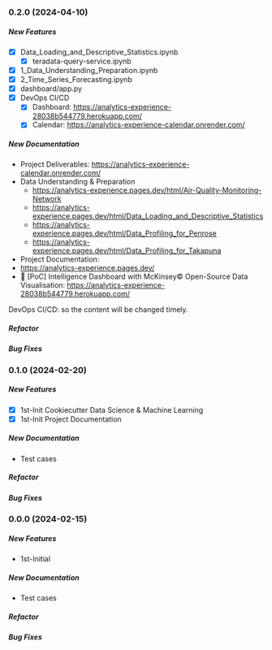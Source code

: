 ### 0.2.0 (2024-04-10)

##### New Features

* [x] Data_Loading_and_Descriptive_Statistics.ipynb
  * [x] teradata-query-service.ipynb
* [x] 1_Data_Understanding_Preparation.ipynb
* [x] 2_Time_Series_Forecasting.ipynb
* [x] dashboard/app.py
* [x] DevOps CI/CD
  * [x] Dashboard: https://analytics-experience-28038b544779.herokuapp.com/
  * [x] Calendar:  https://analytics-experience-calendar.onrender.com/

##### New Documentation

* Project Deliverables: https://analytics-experience-calendar.onrender.com/
* Data Understanding & Preparation
  * https://analytics-experience.pages.dev/html/Air-Quality-Monitoring-Network
  * https://analytics-experience.pages.dev/html/Data_Loading_and_Descriptive_Statistics
  * https://analytics-experience.pages.dev/html/Data_Profiling_for_Penrose
  * https://analytics-experience.pages.dev/html/Data_Profiling_for_Takapuna
*  Project Documentation: 
  * https://analytics-experience.pages.dev/
* 🌟 [PoC] Intelligence Dashboard with McKinsey© Open-Source Data Visualisation: https://analytics-experience-28038b544779.herokuapp.com/

DevOps CI/CD: so the content will be changed timely.

##### Refactor

##### Bug Fixes


### 0.1.0 (2024-02-20)

##### New Features

* [x] 1st-Init Cookiecutter Data Science & Machine Learning
* [x] 1st-Init Project Documentation

##### New Documentation

* Test cases

##### Refactor

##### Bug Fixes


### 0.0.0 (2024-02-15)

##### New Features

* 1st-Initial

##### New Documentation

* Test cases

##### Refactor

##### Bug Fixes
